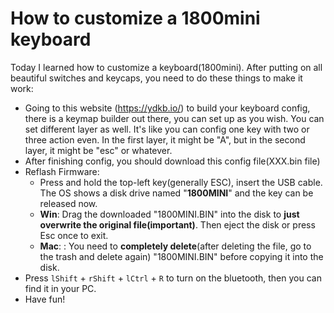 <!--
 * @Author: Ada
 * @Date: 2022-05-19 22:53:55
 * @LastEditTime: 2022-05-22 17:48:40
 * @Description: how to customize a 1800mini keyboard
-->
# How to customize a 1800mini keyboard
Today I learned how to customize a keyboard(1800mini). After putting on all beautiful switches and keycaps, you need to do these things to make it work:

* Going to this website (https://ydkb.io/) to build your keyboard config, there is a keymap builder out there, you can set up as you wish. You can set different layer as well. It's like you can config one key with two or three action even. In the first layer, it might be "A", but in the second layer, it might be "esc" or whatever. 
* After finishing config, you should download this config file(XXX.bin file)
* Reflash Firmware:
  * Press and hold the top-left key(generally ESC), insert the USB cable. The OS shows a disk drive named "**1800MINI**" and the key can be released now.
  * **Win**: Drag the downloaded "1800MINI.BIN" into the disk to **just overwrite the original file(important)**. Then eject the disk or press Esc once to exit.
  * **Mac**: : You need to **completely delete**(after deleting the file, go to the trash and delete again) "1800MINI.BIN" before copying it into the disk.   
* Press `lShift` + `rShift` + `lCtrl` + `R` to turn on the bluetooth, then you can find it in your PC. 
* Have fun! 